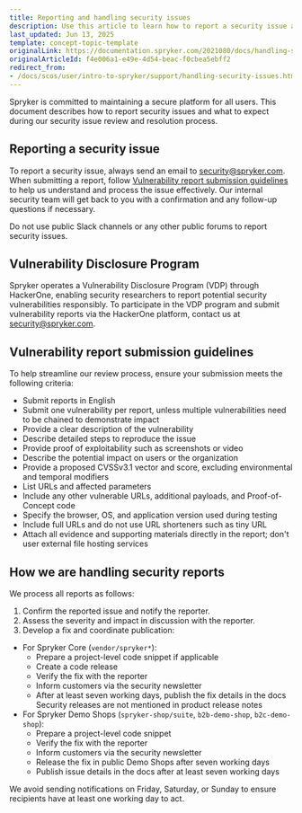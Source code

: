 ```yaml
---
title: Reporting and handling security issues
description: Use this article to learn how to report a security issue and to understand how we handle these reports.
last_updated: Jun 13, 2025
template: concept-topic-template
originalLink: https://documentation.spryker.com/2021080/docs/handling-security-issues
originalArticleId: f4e006a1-e49e-4d54-beac-f0cbea5ebff2
redirect_from:
- /docs/scos/user/intro-to-spryker/support/handling-security-issues.html
---
```


Spryker is committed to maintaining a secure platform for all users. This document describes how to report security issues and what to expect during our security issue review and resolution process.

## Reporting a security issue

To report a security issue, always send an email to [security@spryker.com](mailto:security@spryker.com). When submitting a report, follow [Vulnerability report submission guidelines](#vulnerability-report-submission-guidelines) to help us understand and process the issue effectively. Our internal security team will get back to you with a confirmation and any follow-up questions if necessary.
 
Do not use public Slack channels or any other public forums to report security issues.

## Vulnerability Disclosure Program

Spryker operates a Vulnerability Disclosure Program (VDP) through HackerOne, enabling security researchers to report potential security vulnerabilities responsibly. To participate in the VDP program and submit vulnerability reports via the HackerOne platform, contact us at [security@spryker.com](mailto:security@spryker.com).

## Vulnerability report submission guidelines

To help streamline our review process, ensure your submission meets the following criteria:

* Submit reports in English
* Submit one vulnerability per report, unless multiple vulnerabilities need to be chained to demonstrate impact
* Provide a clear description of the vulnerability
* Describe detailed steps to reproduce the issue
* Provide proof of exploitability such as screenshots or video
* Describe the potential impact on users or the organization
* Provide a proposed CVSSv3.1 vector and score, excluding environmental and temporal modifiers
* List URLs and affected parameters
* Include any other vulnerable URLs, additional payloads, and Proof-of-Concept code
* Specify the browser, OS, and application version used during testing
* Include full URLs and do not use URL shorteners such as tiny URL
* Attach all evidence and supporting materials directly in the report; don't user external file hosting services 

## How we are handling security reports

We process all reports as follows:

1. Confirm the reported issue and notify the reporter.
2. Assess the severity and impact in discussion with the reporter.  
3. Develop a fix and coordinate publication:
- For Spryker Core (`vendor/spryker*`):
    - Prepare a project-level code snippet if applicable
    - Create a code release
    - Verify the fix with the reporter
    - Inform customers via the security newsletter
    - After at least seven working days, publish the fix details in the docs
      Security releases are not mentioned in product release notes
- For Spryker Demo Shops (`spryker-shop/suite`, `b2b-demo-shop`, `b2c-demo-shop`):
    - Prepare a project-level code snippet
    - Verify the fix with the reporter
    - Inform customers via the security newsletter
    - Release the fix in public Demo Shops after seven working days
    - Publish issue details in the docs after at least seven working days

We avoid sending notifications on Friday, Saturday, or Sunday to ensure recipients have at least one working day to act.








































